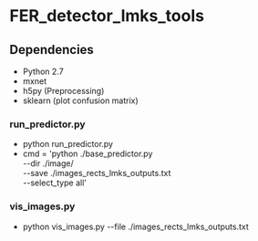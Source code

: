 # FER_detector_lmks_tools

## Dependencies ##
- Python 2.7
- mxnet
- h5py (Preprocessing)
- sklearn (plot confusion matrix)

### run_predictor.py ###
- python run_predictor.py
- cmd = 'python ./base_predictor.py \
                  --dir ./image/ \
                  --save ./images_rects_lmks_outputs.txt \
                  --select_type all'

### vis_images.py ###
- python vis_images.py --file ./images_rects_lmks_outputs.txt
